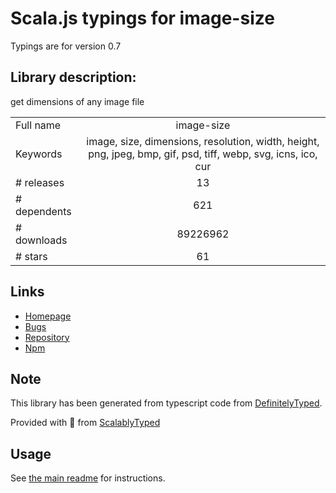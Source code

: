 
# Scala.js typings for image-size

Typings are for version 0.7

## Library description:
get dimensions of any image file

|                    |                 |
| ------------------ | :-------------: |
| Full name          | image-size |
| Keywords           | image, size, dimensions, resolution, width, height, png, jpeg, bmp, gif, psd, tiff, webp, svg, icns, ico, cur |
| # releases         | 13 |
| # dependents       | 621 |
| # downloads        | 89226962 |
| # stars            | 61 |

## Links
- [Homepage](https://github.com/image-size/image-size#readme)
- [Bugs](https://github.com/image-size/image-size/issues)
- [Repository](https://github.com/image-size/image-size)
- [Npm](https://www.npmjs.com/package/image-size)
    


## Note
This library has been generated from typescript code from [DefinitelyTyped](https://definitelytyped.org).

Provided with :purple_heart: from [ScalablyTyped](https://github.com/oyvindberg/ScalablyTyped)

## Usage
See [the main readme](../../readme.md) for instructions.


